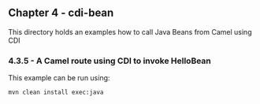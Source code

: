 Chapter 4 - cdi-bean
--------------------

This directory holds an examples how to call Java Beans from Camel using CDI

### 4.3.5 - A Camel route using CDI to invoke HelloBean

This example can be run using:

    mvn clean install exec:java

